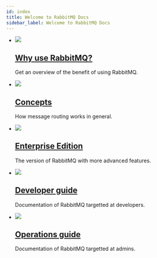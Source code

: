 ```yaml
---
id: index
title: Welcome to RabbitMQ Docs
sidebar_label: Welcome to RabbitMQ Docs
---
```


<div class="doc-tiles"></div>

*   [![](/img/overview/why-rabbitmq.svg)](intro)
    ## [Why use RabbitMQ?](intro)
    Get an overview of the benefit of using RabbitMQ.

*   [![](/img/overview/concepts.svg)](/docs/concepts/)
    ## [Concepts](/docs/concepts/)
    How message routing works in general.

*   [![](/img/overview/enterprise.svg)]()
    ## [Enterprise Edition]()
    The version of RabbitMQ with more advanced features.

*   [![](/img/overview/developer-guide.svg)](/docs/developer/)
    ## [Developer guide](/docs/developer/)
    Documentation of RabbitMQ targetted at developers.

*   [![](/img/overview/operations-guide.svg)](/docs/operations/)
    ## [Operations guide](/docs/operations/)
    Documentation of RabbitMQ targetted at admins.
